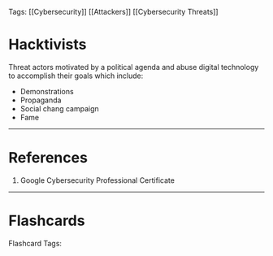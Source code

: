 Tags: [[Cybersecurity]] [[Attackers]] [[Cybersecurity Threats]]
# Hacktivists

Threat actors motivated by a political agenda and abuse digital technology to accomplish their goals which include:
- Demonstrations
- Propaganda
- Social chang campaign
- Fame

---
# References

1. Google Cybersecurity Professional Certificate

---
# Flashcards

Flashcard Tags: 